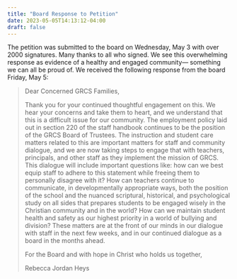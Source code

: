 ```yaml
---
title: "Board Response to Petition"
date: 2023-05-05T14:13:12-04:00
draft: false
---
```


The petition was submitted to the board on Wednesday, May 3 with over 2000 signatures. Many thanks to all who signed. We see this overwhelming response as evidence of a healthy and engaged community— something we can all be proud of. We received the following response from the board Friday, May 5:

> Dear Concerned GRCS Families,
>
> Thank you for your continued thoughtful engagement on this. We hear your concerns and take them to heart, and we understand that this is a difficult issue for our community. The employment policy laid out in section 220 of the staff handbook continues to be the position of the GRCS Board of Trustees. The instruction and student care matters related to this are important matters for staff and community dialogue, and we are now taking steps to engage that with teachers, principals, and other staff as they implement the mission of GRCS. This dialogue will include important questions like: how can we best equip staff to adhere to this statement while freeing them to personally disagree with it? How can teachers continue to communicate, in developmentally appropriate ways, both the position of the school and the nuanced scriptural, historical, and psychological study on all sides that prepares students to be engaged wisely in the Christian community and in the world? How can we maintain student health and safety as our highest priority in a world of bullying and division? These matters are at the front of our minds in our dialogue with staff in the next few weeks, and in our continued dialogue as a board in the months ahead.
>
> For the Board and with hope in Christ who holds us together,
>
> Rebecca Jordan Heys
